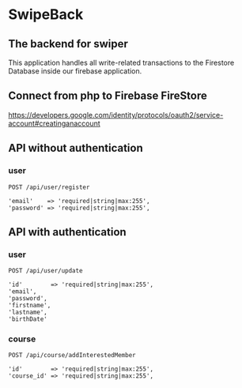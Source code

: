 # SwipeBack
## The backend for swiper

This application handles all write-related transactions to the Firestore Database inside our firebase application.

## Connect from php to Firebase FireStore
https://developers.google.com/identity/protocols/oauth2/service-account#creatinganaccount

## API without authentication
### user
```
POST /api/user/register

'email'    => 'required|string|max:255',
'password' => 'required|string|max:255',
```

## API with authentication
### user
```
POST /api/user/update

'id'        => 'required|string|max:255',
'email', 
'password', 
'firstname', 
'lastname', 
'birthDate'
```

### course
```
POST /api/course/addInterestedMember

'id'        => 'required|string|max:255',
'course_id' => 'required|string|max:255',
```
